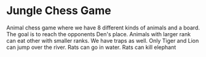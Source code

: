 # Jungle Chess Game

Animal chess game where we have 8 different kinds of animals and a board. The goal is to reach the opponents Den's place. Animals with larger rank can eat other with smaller ranks.
We have traps as well. Only Tiger and Lion can jump over the river. Rats can go in water. Rats can kill elephant
